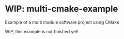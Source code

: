 # WIP: multi-cmake-example
Example of a multi module software project using CMake

WIP, this example is not finished yet!

